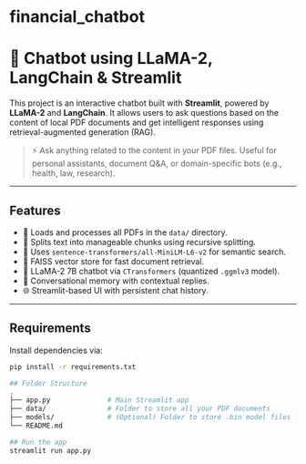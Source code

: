 # financial_chatbot
# 🧠 Chatbot using LLaMA-2, LangChain & Streamlit

This project is an interactive chatbot built with **Streamlit**, powered by **LLaMA-2** and **LangChain**. It allows users to ask questions based on the content of local PDF documents and get intelligent responses using retrieval-augmented generation (RAG).

> ⚡ Ask anything related to the content in your PDF files. Useful for personal assistants, document Q&A, or domain-specific bots (e.g., health, law, research).

---

## Features

- 📁 Loads and processes all PDFs in the `data/` directory.
- 🧩 Splits text into manageable chunks using recursive splitting.
- 🤗 Uses `sentence-transformers/all-MiniLM-L6-v2` for semantic search.
- 🔎 FAISS vector store for fast document retrieval.
- 🧠 LLaMA-2 7B chatbot via `CTransformers` (quantized `.ggmlv3` model).
- 💬 Conversational memory with contextual replies.
- 🌐 Streamlit-based UI with persistent chat history.

---

## Requirements

Install dependencies via:

```bash
pip install -r requirements.txt

## Folder Structure
.
├── app.py              # Main Streamlit app
├── data/               # Folder to store all your PDF documents
├── models/             # (Optional) Folder to store .bin model files like llama-2-7b
└── README.md

## Run the app
streamlit run app.py
